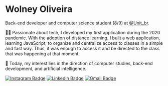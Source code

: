 # Wolney Oliveira

Back-end developer and computer science student (8/9) at [@Unit_br](https://www.instagram.com/unit_br/).

👨‍💻 Passionate about tech, I developed my first application during the 2020 pandemic. With the adoption of distance learning, I built a web application, learning JavaScript, to organize and centralize access to classes in a simple and fast way. Thus, it was enough to access it and be directed to the class that was happening at that moment.

🍎 Today, my interest lies in the direction of computer studies, back-end development, and artificial intelligence.

[![Instagram Badge](https://img.shields.io/badge/-@wolneyfo-7c3aed?style=flat-square&labelColor=7c3aed&logo=instagram&logoColor=white&link=https://instagram.com/wolneyfo)](https://instagram.com/wolneyfo)
[![Linkedin Badge](https://img.shields.io/badge/-Wolney%20Oliveira-7c3aed?style=flat-square&logo=Linkedin&logoColor=white&link=https://www.linkedin.com/in/wolney-oliveira/)](https://www.linkedin.com/in/wolney-oliveira/)
[![Gmail Badge](https://img.shields.io/badge/-hi@wolney.dev-7c3aed?style=flat-square&logo=Gmail&logoColor=white&link=mailto:hi@wolney.dev)](mailto:hi@wolney.dev)
